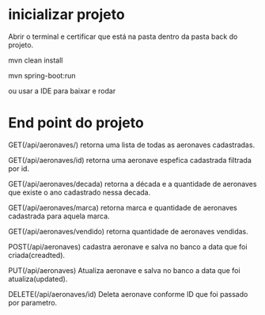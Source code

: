
# inicializar projeto

  Abrir o terminal e certificar que está na pasta dentro da pasta back do projeto.

  mvn clean install
  
  mvn spring-boot:run
  
  ou usar a IDE para baixar e rodar 

# End point do projeto
  
  GET(/api/aeronaves/) retorna uma lista de todas as aeronaves cadastradas.
  
  GET(/api/aeronaves/id) retorna uma aeronave espefica cadastrada filtrada por id.
  
  GET(/api/aeronaves/decada) retorna a década e a quantidade de aeronaves que existe o ano cadastrado nessa decada.
  
  GET(/api/aeronaves/marca) retorna marca e quantidade de aeronaves cadastrada para aquela marca.
  
  GET(/api/aeronaves/vendido) retorna quantidade de aeronaves vendidas.
  
  POST(/api/aeronaves) cadastra aeronave e salva no banco a data que foi criada(creadted).
  
  PUT(/api/aeronaves) Atualiza aeronave e salva no banco a data que foi atualiza(updated).
  
  DELETE(/api/aeronaves/id) Deleta aeronave conforme ID que foi passado por parametro.
  
  
  

